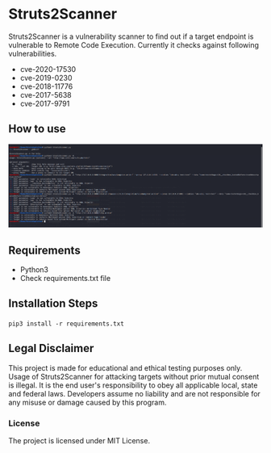 # Struts2Scanner

Struts2Scanner is a vulnerability scanner to find out if a target endpoint is vulnerable to Remote Code Execution. Currently it checks against following vulnerabilities.

* cve-2020-17530
* cve-2019-0230
* cve-2018-11776 
* cve-2017-5638
* cve-2017-9791
	


## How to use

![Capture](/Capture.png)
## Requirements
* Python3
* Check requirements.txt file

## Installation Steps
```pip3 install -r requirements.txt```


## Legal Disclaimer
This project is made for educational and ethical testing purposes only. Usage of Struts2Scanner for attacking targets without prior mutual consent is illegal. It is the end user's responsibility to obey all applicable local, state and federal laws. Developers assume no liability and are not responsible for any misuse or damage caused by this program.


### License
The project is licensed under MIT License.
